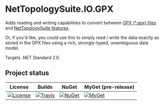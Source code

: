 ﻿NetTopologySuite.IO.GPX
=======================

Adds reading and writing capabilities to convert between [GPX (*.gpx) files](https://www.topografix.com/gpx_for_users.asp) and [NetTopologySuite features](https://github.com/NetTopologySuite/NetTopologySuite.Features).

Or, if you'd like, you could use this to simply read / write the data exactly as stored in the GPX files using a rich, strongly-typed, unambiguous data model.

Targets .NET Standard 2.0.

## Project status
| License | Builds | NuGet | MyGet (pre-release) |
| ------- | ------ | ----- | ------------------- |
| [![License](https://img.shields.io/github/license/NetTopologySuite/NetTopologySuite.IO.GPX.svg)](https://github.com/NetTopologySuite/NetTopologySuite.IO.GPX/blob/develop/LICENSE.md) | [![Travis](https://travis-ci.org/NetTopologySuite/NetTopologySuite.IO.GPX.svg?branch=develop)](https://travis-ci.org/NetTopologySuite/NetTopologySuite.IO.GPX) | [![NuGet](https://img.shields.io/nuget/v/NetTopologySuite.IO.GPX.svg)](https://www.nuget.org/packages/NetTopologySuite.IO.GPX/) | [![MyGet](https://img.shields.io/myget/airbreather/vpre/NetTopologySuite.IO.GPX.svg?style=flat)](https://myget.org/feed/airbreather/package/nuget/NetTopologySuite.IO.GPX) |
